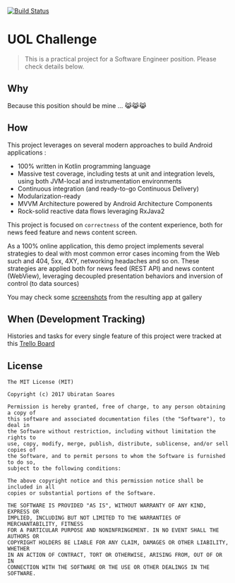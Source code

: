 [![Build Status](https://circleci.com/gh/ubiratansoares/uol-challenge.svg?style=shield&circle-token=751be712397ecf47211bbcb2fafbd0286e7620fc)](https://circleci.com/gh/ubiratansoares/uol-challenge)

# UOL Challenge
 
> This is a practical project for a Software Engineer position.
> Please check details below.

## Why

Because this position should be mine ... 😹😹😹

## How

This project leverages on several modern approaches to build Android applications :

- 100% written in Kotlin programming language
- Massive test coverage, including tests at unit and integration levels, using both JVM-local and instrumentation environments 
- Continuous integration (and ready-to-go Continuous Delivery)
- Modularization-ready
- MVVM Architecture powered by Android Architecture Components
- Rock-solid reactive data flows leveraging RxJava2

This project is focused on `correctness` of the content experience, both for news feed 
feature and news content screen. 

As a 100% online application, this demo project implements several strategies to deal with most common error 
cases incoming from the Web such and 404, 5xx, 4XY, networking headaches and so on. 
These strategies are applied both for news feed (REST API) and news content (WebView), leveraging decoupled presentation behaviors and inversion of control (to data sources)

You may check some [screenshots](https://github.com/ubiratansoares/uol-challenge/tree/master/extras) from the resulting app at gallery

## When (Development Tracking)

Histories and tasks for every single feature of this project were tracked at this [Trello Board](https://trello.com/b/ghpAQrPc/uol-challenge)


## License

```
The MIT License (MIT)

Copyright (c) 2017 Ubiratan Soares

Permission is hereby granted, free of charge, to any person obtaining a copy of
this software and associated documentation files (the "Software"), to deal in
the Software without restriction, including without limitation the rights to
use, copy, modify, merge, publish, distribute, sublicense, and/or sell copies of
the Software, and to permit persons to whom the Software is furnished to do so,
subject to the following conditions:

The above copyright notice and this permission notice shall be included in all
copies or substantial portions of the Software.

THE SOFTWARE IS PROVIDED "AS IS", WITHOUT WARRANTY OF ANY KIND, EXPRESS OR
IMPLIED, INCLUDING BUT NOT LIMITED TO THE WARRANTIES OF MERCHANTABILITY, FITNESS
FOR A PARTICULAR PURPOSE AND NONINFRINGEMENT. IN NO EVENT SHALL THE AUTHORS OR
COPYRIGHT HOLDERS BE LIABLE FOR ANY CLAIM, DAMAGES OR OTHER LIABILITY, WHETHER
IN AN ACTION OF CONTRACT, TORT OR OTHERWISE, ARISING FROM, OUT OF OR IN
CONNECTION WITH THE SOFTWARE OR THE USE OR OTHER DEALINGS IN THE SOFTWARE.